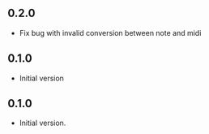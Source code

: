 ## 0.2.0

 - Fix bug with invalid conversion between note and midi

## 0.1.0

 - Initial version

## 0.1.0

- Initial version.
